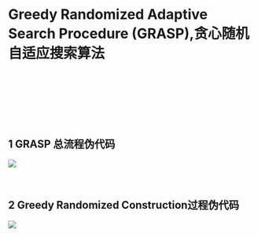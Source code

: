 # Greedy Randomized Adaptive Search Procedure (GRASP),贪心随机自适应搜索算法

<br>
<br>
<br>
<br>
<br>
<br>

## 1 GRASP 总流程伪代码

![](https://upload-images.jianshu.io/upload_images/10947003-0cdbbcd1e360b655.png?imageMogr2/auto-orient/strip%7CimageView2/2/w/600)

<br>

## 2 Greedy Randomized Construction过程伪代码

![](https://upload-images.jianshu.io/upload_images/10947003-8a2fe248a7832449.png?imageMogr2/auto-orient/strip%7CimageView2/2/w/600)